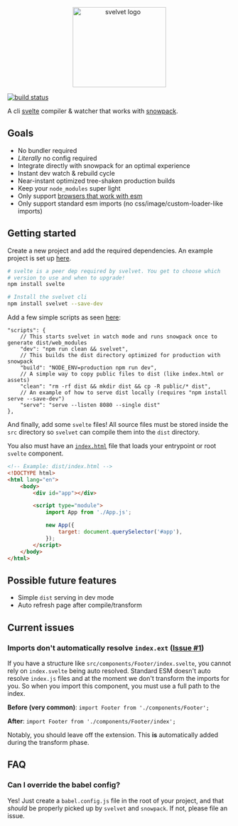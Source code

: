 <p align="center">
  <img height="180" width="210" src="https://user-images.githubusercontent.com/1631044/72685228-21939380-3ab6-11ea-8664-f074169bdf24.png" alt="svelvet logo">
</p>



[![build status](https://github.com/jakedeichert/svelvet/workflows/CI/badge.svg?branch=master)][github_ci]


A cli [svelte][svelte] compiler & watcher that works with [snowpack][snowpack].




## Goals

* No bundler required
* _Literally_ no config required
* Integrate directly with snowpack for an optimal experience
* Instant dev watch & rebuild cycle
* Near-instant optimized tree-shaken production builds
* Keep your `node_modules` super light
* Only support [browsers that work with esm](https://caniuse.com/#search=modules)
* Only support standard esm imports (no css/image/custom-loader-like imports)




## Getting started

Create a new project and add the required dependencies. An example project is set up [here][basic_example].

~~~sh
# svelte is a peer dep required by svelvet. You get to choose which
# version to use and when to upgrade!
npm install svelte

# Install the svelvet cli
npm install svelvet --save-dev
~~~

Add a few simple scripts as seen [here][basic_example_package]:

~~~jsonc
"scripts": {
    // This starts svelvet in watch mode and runs snowpack once to generate dist/web_modules
    "dev": "npm run clean && svelvet",
    // This builds the dist directory optimized for production with snowpack
    "build": "NODE_ENV=production npm run dev",
    // A simple way to copy public files to dist (like index.html or assets)
    "clean": "rm -rf dist && mkdir dist && cp -R public/* dist",
    // An example of how to serve dist locally (requires "npm install serve --save-dev")
    "serve": "serve --listen 8080 --single dist"
},
~~~

And finally, add some `svelte` files! All source files must be stored inside the `src` directory so `svelvet` can compile them into the `dist` directory.

You also must have an [`index.html`][basic_example_html] file that loads your entrypoint or root `svelte` component.

~~~html
<!-- Example: dist/index.html -->
<!DOCTYPE html>
<html lang="en">
    <body>
        <div id="app"></div>

        <script type="module">
            import App from './App.js';

            new App({
                target: document.querySelector('#app'),
            });
        </script>
    </body>
</html>
~~~




## Possible future features

* Simple `dist` serving in dev mode
* Auto refresh page after compile/transform




## Current issues

### Imports don't automatically resolve `index.ext` ([Issue #1](https://github.com/jakedeichert/svelvet/issues/1))

If you have a structure like `src/components/Footer/index.svelte`, you cannot rely on `index.svelte` being auto resolved. Standard ESM doesn't auto resolve `index.js` files and at the moment we don't transform the imports for you. So when you import this component, you must use a full path to the index.

**Before (very common)**: `import Footer from './components/Footer';`

**After**: `import Footer from './components/Footer/index';`

Notably, you should leave off the extension. This **is** automatically added during the transform phase.




## FAQ

### Can I override the babel config?

Yes! Just create a `babel.config.js` file in the root of your project, and that _should_ be properly picked up by `svelvet` and `snowpack`. If not, please file an issue.










[github_ci]: https://github.com/jakedeichert/svelvet/actions?query=workflow%3ACI
[svelte]: https://github.com/sveltejs/svelte
[snowpack]: https://github.com/pikapkg/snowpack
[basic_example]: https://github.com/jakedeichert/svelvet/tree/master/examples/basic
[basic_example_package]: https://github.com/jakedeichert/svelvet/blob/master/examples/basic/package.json
[basic_example_html]: https://github.com/jakedeichert/svelvet/blob/master/examples/basic/public/index.html
